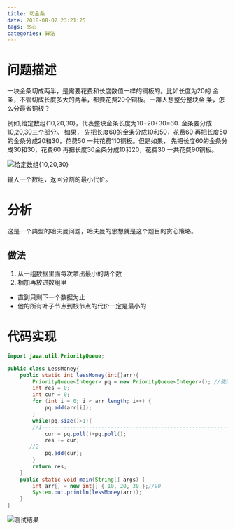 ```yaml
---
title: 切金条
date: 2018-08-02 23:21:25
tags: 贪心
categories: 算法
---
```

# 问题描述
一块金条切成两半，是需要花费和长度数值一样的铜板的。比如长度为20的 金条，不管切成长度多大的两半，都要花费20个铜板。一群人想整分整块金 条，怎么分最省铜板？

<!-- more -->


例如,给定数组{10,20,30}，代表整块金条长度为10+20+30=60. 金条要分成10,20,30三个部分。 
如果， 先把长度60的金条分成10和50，花费60 再把长度50的金条分成20和30，花费50 一共花费110铜板。但是如果， 先把长度60的金条分成30和30，花费60 再把长度30金条分成10和20，花费30 一共花费90铜板。

![给定数组{10,20,30}](http://p7vxw6hv7.bkt.clouddn.com/18-8-2/99791531.jpg)

输入一个数组，返回分割的最小代价。

# 分析
这是一个典型的哈夫曼问题，哈夫曼的思想就是这个题目的贪心策略。

## 做法
1. 从一组数据里面每次拿出最小的两个数
2. 相加再放进数组里
- 直到只剩下一个数据为止
- 他的所有叶子节点到根节点的代价一定是最小的

# 代码实现

```java
import java.util.PriorityQueue;

public class LessMoney{
    public static int lessMoney(int[]arr){
        PriorityQueue<Integer> pq = new PriorityQueue<Integer>(); //使用优先级队列
        int res = 0;
        int cur = 0;
        for (int i = 0; i < arr.length; i++) {
            pq.add(arr[i]);
        }
        while(pq.size()>1){
        //1-------------------------------------------------------------
            cur = pq.poll()+pq.poll();
            res += cur;
       //2-------------------------------------------------------------
            pq.add(cur);
        }
        return res;
    }
    public static void main(String[] args) {
        int arr[] = new int[] { 10, 20, 30 };//90
        System.out.println(lessMoney(arr));
    }
}
```

![测试结果](http://p7vxw6hv7.bkt.clouddn.com/18-8-2/68325117.jpg)